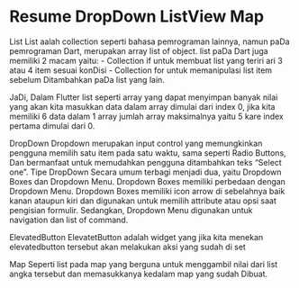 <h1> Resume DropDown ListView Map </h1>
List
    List aalah collection seperti bahasa pemrograman lainnya, namun paDa pemrograman Dart, merupakan array list of object.
list paDa Dart juga memiliki 2 macam yaitu:
- Collection if untuk membuat list yang teriri ari 3 atau 4 item sesuai konDisi
- Collection for untuk memanipulasi list item sebelum Ditambahkan paDa list yang lain.
  
  JaDi, Dalam Flutter list seperti array yang dapat menyimpan banyak nilai yang akan kita masukkan data dalam array dimulai dari index 0, jika kita memiliki 6 data dalam 1 array jumlah array maksimalnya yaitu 5 kare index pertama dimulai dari 0.

DropDown
    Dropdown merupakan input control yang memungkinkan pengguna memilih satu item pada satu waktu, sama seperti Radio Buttons, Dan bermanfaat untuk memudahkan pengguna ditambahkan teks “Select one”.
Tipe DropDown
    Secara umum terbagi menjadi dua, yaitu Dropdown Boxes dan Dropdown Menu. Dropdown Boxes memiliki perbedaan dengan Dropdown Menu. Dropdown Boxes memiliki icon arrow di sebelahnya baik kanan ataupun kiri dan digunakan untuk memilih attribute atau opsi saat pengisian formulir. Sedangkan, Dropdown Menu digunakan untuk navigation dan list of command.

ElevatedButton
    ElevatetButton adalah widget yang jika kita menekan elevatedbutton tersebut akan melakukan aksi yang sudah di set

Map
    Seperti list pada map yang berguna untuk menggambil nilai dari list angka tersebut dan memasukkanya kedalam map yang sudah Dibuat.
